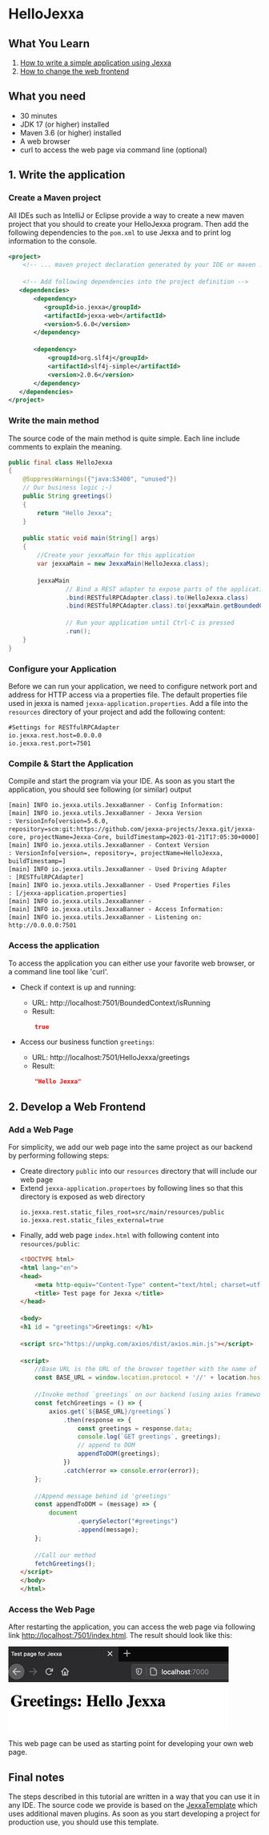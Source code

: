 # HelloJexxa

## What You Learn

1.  [How to write a simple application using Jexxa](#1-Write-the-application)
2.  [How to change the web frontend](#2-Develop-a-Web-Frontend)

## What you need

*   30 minutes
*   JDK 17 (or higher) installed 
*   Maven 3.6 (or higher) installed
*   A web browser
*   curl to access the web page via command line (optional)

## 1. Write the application

### Create a Maven project 

All IDEs such as IntelliJ or Eclipse provide a way to create a new maven project that you should to create your HelloJexxa program. Then add the following dependencies to the `pom.xml` to use Jexxa and to print log information to the console. 

```xml
<project> 
    <!-- ... maven project declaration generated by your IDE or maven ... -->
    
    <!-- Add following dependencies into the project definition -->
   <dependencies>
       <dependency>
          <groupId>io.jexxa</groupId>
          <artifactId>jexxa-web</artifactId>
          <version>5.6.0</version>
       </dependency>
       
       <dependency>
           <groupId>org.slf4j</groupId>
           <artifactId>slf4j-simple</artifactId>
           <version>2.0.6</version>
       </dependency>
   </dependencies>
</project>
```

### Write the main method 
The source code of the main method is quite simple. Each line include comments to explain the meaning.  

```java     
public final class HelloJexxa
{
    @SuppressWarnings({"java:S3400", "unused"})
    // Our business logic ;-)
    public String greetings()
    {
        return "Hello Jexxa";
    }

    public static void main(String[] args)
    {
        //Create your jexxaMain for this application
        var jexxaMain = new JexxaMain(HelloJexxa.class);

        jexxaMain
                // Bind a REST adapter to expose parts of the application
                .bind(RESTfulRPCAdapter.class).to(HelloJexxa.class)               // Get greetings: http://localhost:7501/HelloJexxa/greetings
                .bind(RESTfulRPCAdapter.class).to(jexxaMain.getBoundedContext())  // Get stats: http://localhost:7501/BoundedContext/isRunning

                // Run your application until Ctrl-C is pressed
                .run();
    }
}
```

### Configure your Application

Before we can run your application, we need to configure network port and address for HTTP access via a properties file. The default properties file used in jexxa
is named `jexxa-application.properties`. Add a file into the `resources` directory of your project and add the following
content:
```properties
#Settings for RESTfulRPCAdapter
io.jexxa.rest.host=0.0.0.0
io.jexxa.rest.port=7501
```

### Compile & Start the Application
Compile and start the program via your IDE. As soon as you start the application, you should see following (or similar) output

```console
[main] INFO io.jexxa.utils.JexxaBanner - Config Information: 
[main] INFO io.jexxa.utils.JexxaBanner - Jexxa Version                  : VersionInfo[version=5.6.0, repository=scm:git:https://github.com/jexxa-projects/Jexxa.git/jexxa-core, projectName=Jexxa-Core, buildTimestamp=2023-01-21T17:05:30+0000]
[main] INFO io.jexxa.utils.JexxaBanner - Context Version                : VersionInfo[version=, repository=, projectName=HelloJexxa, buildTimestamp=]
[main] INFO io.jexxa.utils.JexxaBanner - Used Driving Adapter           : [RESTfulRPCAdapter]
[main] INFO io.jexxa.utils.JexxaBanner - Used Properties Files          : [/jexxa-application.properties]
[main] INFO io.jexxa.utils.JexxaBanner - 
[main] INFO io.jexxa.utils.JexxaBanner - Access Information: 
[main] INFO io.jexxa.utils.JexxaBanner - Listening on: http://0.0.0.0:7501
```

### Access the application
To access the application you can either use your favorite web browser, or a command line tool like 'curl'. 

*   Check if context is up and running:
    *   URL: http://localhost:7501/BoundedContext/isRunning
    *   Result:
    ```Json 
        true
    ```
    
*   Access our business function `greetings`:
    *   URL: http://localhost:7501/HelloJexxa/greetings
    *   Result: 
    ```Json 
        "Hello Jexxa" 
    ```
## 2. Develop a Web Frontend

### Add a Web Page

For simplicity, we add our web page into the same project as our backend by performing following steps: 

* Create directory `public` into our `resources` directory that will include our web page
* Extend `jexxa-application.propertoes` by following lines so that this directory is exposed as web directory 
  ```properties
  io.jexxa.rest.static_files_root=src/main/resources/public
  io.jexxa.rest.static_files_external=true
  ```
* Finally, add web page `index.html` with following content into `resources/public`:
    ```html
    <!DOCTYPE html>
    <html lang="en">
    <head>
        <meta http-equiv="Content-Type" content="text/html; charset=utf-8"/>
        <title> Test page for Jexxa </title>
    </head>
    
    <body>
    <h1 id = "greetings">Greetings: </h1>
    
    <script src="https://unpkg.com/axios/dist/axios.min.js"></script>
    
    <script>
        //Base URL is the URL of the browser together with the name of our application name HelloJexxa
        const BASE_URL = window.location.protocol + '//' + location.host +'/HelloJexxa';
    
        //Invoke method `greetings` on our backend (using axios framework)  
        const fetchGreetings = () => {
            axios.get(`${BASE_URL}/greetings`)
                .then(response => {
                    const greetings = response.data;
                    console.log(`GET greetings`, greetings);
                    // append to DOM
                    appendToDOM(greetings);
                })
                .catch(error => console.error(error));
        };
    
        //Append message behind id 'greetings'
        const appendToDOM = (message) => {
            document
                    .querySelector("#greetings")
                    .append(message);
        };
    
        //Call our method 
        fetchGreetings();
    </script>
    </body>
    </html>
    ```

### Access the Web Page

After restarting the application, you can access the web page via following link [http://localhost:7501/index.html](http://localhost:7501/index.html). The result should look like this:

![Webpage](images/Webpage.jpg)

This web page can be used as starting point for developing your own web page.


## Final notes
The steps described in this tutorial are written in a way that you can use it in any IDE. The source code we provide is based on the [JexxaTemplate](https://github.com/jexxa-projects/JexxaTemplate/) which uses additional maven plugins. As soon as you start developing a project for production use, you should use this template.    

